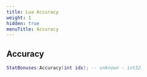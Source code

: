 ```yaml
---
title: Lua Accuracy
weight: 1
hidden: true
menuTitle: Accuracy
---
```

## Accuracy
```lua
StatBonuses:Accuracy(int idx); -- unknown - int32
```
